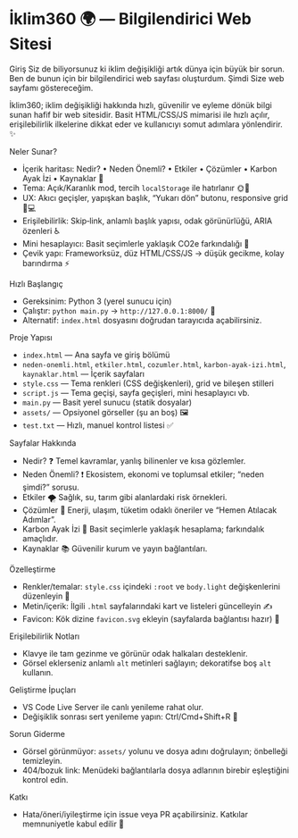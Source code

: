 İklim360 🌍 — Bilgilendirici Web Sitesi
======================================

Giriş
Siz de biliyorsunuz ki iklim değişikliği artık dünya için büyük bir sorun. Ben de bunun için bir bilgilendirici web sayfası oluşturdum. Şimdi Size web sayfamı göstereceğim.

İklim360; iklim değişikliği hakkında hızlı, güvenilir ve eyleme dönük bilgi sunan hafif bir web sitesidir. Basit HTML/CSS/JS mimarisi ile hızlı açılır, erişilebilirlik ilkelerine dikkat eder ve kullanıcıyı somut adımlara yönlendirir. ✨

Neler Sunar?
- İçerik haritası: Nedir? • Neden Önemli? • Etkiler • Çözümler • Karbon Ayak İzi • Kaynaklar 🧭
- Tema: Açık/Karanlık mod, tercih `localStorage` ile hatırlanır 🌞🌙
- UX: Akıcı geçişler, yapışkan başlık, “Yukarı dön” butonu, responsive grid 📱💻
- Erişilebilirlik: Skip‑link, anlamlı başlık yapısı, odak görünürlüğü, ARIA özenleri ♿️
- Mini hesaplayıcı: Basit seçimlerle yaklaşık CO2e farkındalığı 🧮
- Çevik yapı: Frameworksüz, düz HTML/CSS/JS → düşük gecikme, kolay barındırma ⚡️

Hızlı Başlangıç
- Gereksinim: Python 3 (yerel sunucu için)
- Çalıştır: `python main.py` → `http://127.0.0.1:8000/` 🚀
- Alternatif: `index.html` dosyasını doğrudan tarayıcıda açabilirsiniz.

Proje Yapısı
- `index.html` — Ana sayfa ve giriş bölümü
- `neden-onemli.html`, `etkiler.html`, `cozumler.html`, `karbon-ayak-izi.html`, `kaynaklar.html` — İçerik sayfaları
- `style.css` — Tema renkleri (CSS değişkenleri), grid ve bileşen stilleri
- `script.js` — Tema geçişi, sayfa geçişleri, mini hesaplayıcı vb.
- `main.py` — Basit yerel sunucu (statik dosyalar)
- `assets/` — Opsiyonel görseller (şu an boş) 🖼️
- `test.txt` — Hızlı, manuel kontrol listesi ✅

Sayfalar Hakkında
- Nedir? ❓ Temel kavramlar, yanlış bilinenler ve kısa gözlemler.
- Neden Önemli? ❗️ Ekosistem, ekonomi ve toplumsal etkiler; “neden şimdi?” sorusu.
- Etkiler 🌪️ Sağlık, su, tarım gibi alanlardaki risk örnekleri.
- Çözümler 🌱 Enerji, ulaşım, tüketim odaklı öneriler ve “Hemen Atılacak Adımlar”.
- Karbon Ayak İzi 🦶 Basit seçimlerle yaklaşık hesaplama; farkındalık amaçlıdır.
- Kaynaklar 📚 Güvenilir kurum ve yayın bağlantıları.

Özelleştirme
- Renkler/temalar: `style.css` içindeki `:root` ve `body.light` değişkenlerini düzenleyin 🎨
- Metin/içerik: İlgili `.html` sayfalarındaki kart ve listeleri güncelleyin ✍️
- Favicon: Kök dizine `favicon.svg` ekleyin (sayfalarda bağlantısı hazır) 🔖

Erişilebilirlik Notları
- Klavye ile tam gezinme ve görünür odak halkaları desteklenir.
- Görsel eklerseniz anlamlı `alt` metinleri sağlayın; dekoratifse boş `alt` kullanın.

Geliştirme İpuçları
- VS Code Live Server ile canlı yenileme rahat olur.
- Değişiklik sonrası sert yenileme yapın: Ctrl/Cmd+Shift+R 🧹

Sorun Giderme
- Görsel görünmüyor: `assets/` yolunu ve dosya adını doğrulayın; önbelleği temizleyin.
- 404/bozuk link: Menüdeki bağlantılarla dosya adlarının birebir eşleştiğini kontrol edin.

Katkı
- Hata/öneri/iyileştirme için issue veya PR açabilirsiniz. Katkılar memnuniyetle kabul edilir 🙌

